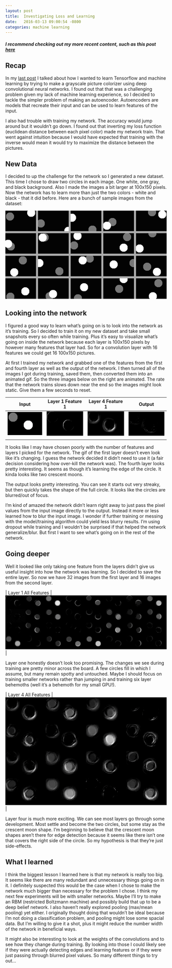 ```yaml
---
layout: post
title:  Investigating Loss and Learning
date:   2016-03-13 09:00:54 -0800
categories: machine learning
---
```


##### I recommend checking out my more recent content, such as this post [here](/machine/learning/2016/09/10/loss-and-small-models.html)

## Recap

In my [last post](/machine/learning/2016/02/29/tf-start.html) I talked about how I wanted to learn Tensorflow and machine learning by trying to make a grayscale picture colorizer using deep convolutional neural networks. I found out that that was a challenging problem given my lack of machine learning experience, so I decided to tackle the simpler problem of making an autoencoder. Autoencoders are models that recreate their input and can be used to learn features of the input.

I also had trouble with training my network. The accuracy would jump around but it wouldn’t go down. I found out that inverting my loss function (euclidean distance between each pixel color) made my network train. That went against intuition because I would have expected that training with the inverse would mean it would try to maximize the distance between the pictures.

## New Data

I decided to up the challenge for the network so I generated a new dataset. This time I chose to draw two circles in each image. One white, one gray, and black background. Also I made the images a bit larger at 100x150 pixels. Now the network has to learn more than just the two colors - white and black - that it did before. Here are a bunch of sample images from the dataset:

![Challenging polkadots](/assets/tf_2/dataset_sample.png)

## Looking into the network

I figured a good way to learn what’s going on is to look into the network as it’s training. So I decided to train it on my new dataset and take small snapshots every so often while training. Plus it’s easy to visualize what’s going on inside the network because each layer is 100x150 pixels by however many features that layer had. So for a convolution layer with 16 features we could get 16 100x150 pictures.

At first I trained my network and grabbed one of the features from the first and fourth layer as well as the output of the network. I then turned all of the images I got during training, saved them, then converted them into an animated gif. So the three images below on the right are animated. The rate that the network trains slows down near the end so the images might look static. Give them a few seconds to reset.

Input | Layer 1 Feature 1 | Layer 4 Feature 1 | Output
---------- | ---------- | ---------- | ----------
![Input](/assets/tf_2/original_input.png) | ![Layer1Feature1](/assets/tf_2/layer1_single.gif) | ![Layer4Feature1](/assets/tf_2/layer4_single.gif) | ![Output](/assets/tf_2/output.gif)
|||

It looks like I may have chosen poorly with the number of features and layers I picked for the network. The gif of the first layer doesn’t even look like it’s changing. I guess the network decided it didn’t need to use it (a fair decision considering how over-kill the network was). The fourth layer looks pretty interesting. It seems as though it’s learning the edge of the circle. It kinda looks like two crescent moons. 

The output looks pretty interesting. You can see it starts out very streaky, but then quickly takes the shape of the full circle. It looks like the circles are blurred/out of focus.

I’m kind of amazed the network didn’t learn right away to just pass the pixel values from the input image directly to the output. Instead it more or less learned how to blur the input image. I wonder if further training or messing with the model/training algorithm could yield less blurry results. I’m using dropout while training and I wouldn’t be surprised if that helped the network generalize/blur. But first I want to see what’s going on in the rest of the network.

## Going deeper

Well it looked like only taking one feature from the layers didn’t give us useful insight into how the network was learning. So I decided to save the entire layer. So now we have 32 images from the first layer and 16 images from the second layer.

| Layer 1 All Features
|![Layer1Grid](/assets/tf_2/layer1_grid.gif)
|

Layer one honestly doesn’t look too promising. The changes we see during training are pretty minor across the board. A few circles fill in which I assume, but many remain spotty and untouched. Maybe I should focus on training smaller networks rather than jumping in and training six layer behemoths (well it’s a behemoth for my small GPU!).

| Layer 4 All Features
|![Layer4Grid](/assets/tf_2/layer4_grid.gif)
|

Layer four is much more exciting. We can see most layers go through some development. Most settle and become the two circles, but some stay as the crescent moon shape. I’m beginning to believe that the crescent moon shapes aren’t there for edge detection because it seems like there isn’t one that covers the right side of the circle. So my hypothesis is that they’re just side-effects.

## What I learned

I think the biggest lesson I learned here is that my network is really too big. It seems like there are many redundant and unnecessary things going on in it. I definitely suspected this would be the case when I chose to make the network much bigger than necessary for the problem I chose. I think my next few experiments will be with smaller networks. Maybe I’ll try to make an RBM (restricted Boltzmann machine) and possibly build that up to be a deep belief network. I also haven’t really explored pooling (max/mean pooling) yet either. I originally thought doing that wouldn’t be ideal because I’m not doing a classification problem, and pooling might lose some spacial data. But I’m willing to give it a shot, plus it might reduce the number width of the network in beneficial ways.

It might also be interesting to look at the weights of the convolutions and to see how they change during training. By looking into those I could likely see if they were actually detecting edges and learning features or if they were just passing through blurred pixel values. So many different things to try out…